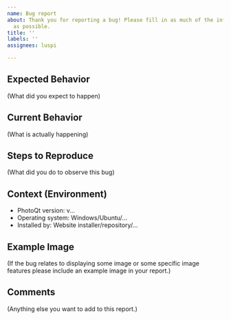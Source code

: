 ```yaml
---
name: Bug report
about: Thank you for reporting a bug! Please fill in as much of the information below
  as possible.
title: ''
labels: ''
assignees: luspi

---
```


## Expected Behavior

(What did you expect to happen)

## Current Behavior

(What is actually happening)

## Steps to Reproduce

(What did you do to observe this bug)

## Context (Environment)

- PhotoQt version: v...
- Operating system: Windows/Ubuntu/...
- Installed by: Website installer/repository/...

## Example Image

(If the bug relates to displaying some image or some specific image features please include an example image in your report.)

## Comments

(Anything else you want to add to this report.)
